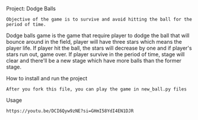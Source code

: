 Project: Dodge Balls
	
	Objective of the game is to survive and avoid hitting the ball for the period of time.

  Dodge balls game is the game that require player to dodge the ball that will bounce around in the field, player will have three stars which means the player life. If player hit the ball, the stars will decrease by one and if player's stars run out, game over. If player survive in the period of time, stage will clear and there'll be a new stage which have more balls than the former stage.

	

How to install and run the project

  	After you fork this file, you can play the game in new_ball.py files

Usage

	https://youtu.be/DCI6Qyw9zNE?si=GHmI58YdI4EN1DJR


